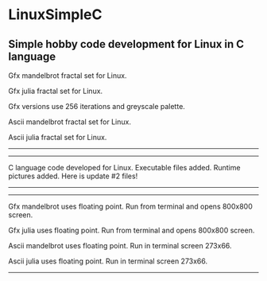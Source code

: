 # LinuxSimpleC
Simple hobby code development for Linux in C language
---------------------------------------------------------------------------------------------------------------

Gfx mandelbrot fractal set for Linux.

Gfx julia fractal set for Linux.

Gfx versions use 256 iterations and greyscale palette.

Ascii mandelbrot fractal set for Linux.

Ascii julia fractal set for Linux.

---------------------------------------------------------------------------------------------------------------


---------------------------------------------------------------------------------------------------------------
C language code developed for Linux. 
Executable files added.
Runtime pictures added.
Here is update #2 files!

---------------------------------------------------------------------------------------------------------------


---------------------------------------------------------------------------------------------------------------

Gfx mandelbrot uses floating point. Run from terminal and opens 800x800 screen.

Gfx julia uses floating point. Run from terminal and opens 800x800 screen.

Ascii mandelbrot uses floating point. Run in terminal screen 273x66.

Ascii julia uses floating point. Run in terminal screen 273x66.

---------------------------------------------------------------------------------------------------------------
